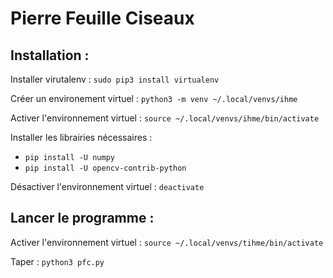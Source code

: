 # Pierre Feuille Ciseaux

## Installation :

Installer virutalenv : `sudo pip3 install virtualenv`

Créer un environement virtuel : `python3 -m venv ~/.local/venvs/ihme`

Activer l'environnement virtuel : `source ~/.local/venvs/ihme/bin/activate`

Installer les librairies nécessaires :

- `pip install -U numpy`
- `pip install -U opencv-contrib-python`

Désactiver l'environnement virtuel : `deactivate`

## Lancer le programme :

Activer l'environnement virtuel : `source ~/.local/venvs/tihme/bin/activate`

Taper : `python3 pfc.py`
